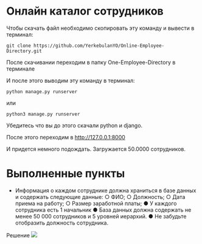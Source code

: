 # Онлайн каталог сотрудников

Чтобы скачать файл необходимо скопировать эту команду и вывести в терминал:

``` git clone https://github.com/YerkebulanYO/Online-Employee-Directory.git ```

После скачивании переходим в папку One-Employee-Directory в терминале

И после этого выводим эту команду в терминал:

``` python manage.py runserver ```

или

``` python3 manage.py runserver ```

Убедитесь что вы до этого скачали python и django.

После этого переходим в http://127.0.0.1:8000

И придется немного подождать. Загружается 50.0000 сотрудников. 

# Выполненные пункты

- Информация о каждом сотруднике должна храниться в базе данных и содержать следующие данные:
  ○ ФИО;
  ○ Должность;
  ○ Дата приема на работу;
  ○ Размер заработной платы;
  ● У каждого сотрудника есть 1 начальник
  ● База данных должна содержать не менее 50 000 сотрудников и 5 уровней иерархий.
  ● Не забудьте отобразить должность сотрудника.
 
Решение
<img src='snimok.png' > 

